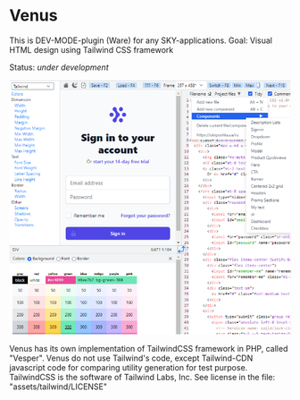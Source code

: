 
# Venus

This is DEV-MODE-plugin (Ware) for any SKY-applications. Goal: Visual HTML design using Tailwind CSS framework

Status: _under development_

![Venus face](https://github.com/energy-coresky/venus/blob/master/assets/venus.png?raw=true)

Venus has its own implementation of TailwindCSS framework in PHP, called "Vesper".
Venus do not use Tailwind's code, except Tailwind-CDN javascript code for comparing utility generation for test purpose.
TailwindCSS is the software of Tailwind Labs, Inc. See license in the file: "assets/tailwind/LICENSE"

